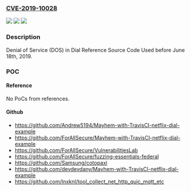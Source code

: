 ### [CVE-2019-10028](https://cve.mitre.org/cgi-bin/cvename.cgi?name=CVE-2019-10028)
![](https://img.shields.io/static/v1?label=Product&message=Dial%20Reference%20Source%20Code%20Repo%20(https%3A%2F%2Fgithub.com%2FNetflix%2Fdial-reference)&color=blue)
![](https://img.shields.io/static/v1?label=Version&message=n%2Fa&color=blue)
![](https://img.shields.io/static/v1?label=Vulnerability&message=Denial%20of%20Service&color=brighgreen)

### Description

Denial of Service (DOS) in Dial Reference Source Code Used before June 18th, 2019.

### POC

#### Reference
No PoCs from references.

#### Github
- https://github.com/Andrew5194/Mayhem-with-TravisCI-netflix-dial-example
- https://github.com/ForAllSecure/Mayhem-with-TravisCI-netflix-dial-example
- https://github.com/ForAllSecure/VulnerabilitiesLab
- https://github.com/ForAllSecure/fuzzing-essentials-federal
- https://github.com/Samsung/cotopaxi
- https://github.com/devdevdany/Mayhem-with-TravisCI-netflix-dial-example
- https://github.com/lnxknl/tool_collect_net_http_quic_mqtt_etc

